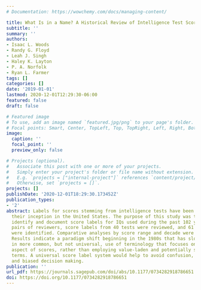 ```yaml
---
# Documentation: https://wowchemy.com/docs/managing-content/

title: What Is in a Name? A Historical Review of Intelligence Test Score Labels
subtitle: ''
summary: ''
authors:
- Isaac L. Woods
- Randy G. Floyd
- Leah J. Singh
- Haley K. Layton
- P. A. Norfolk
- Ryan L. Farmer
tags: []
categories: []
date: '2019-01-01'
lastmod: 2020-12-01T12:29:30-06:00
featured: false
draft: false

# Featured image
# To use, add an image named `featured.jpg/png` to your page's folder.
# Focal points: Smart, Center, TopLeft, Top, TopRight, Left, Right, BottomLeft, Bottom, BottomRight.
image:
  caption: ''
  focal_point: ''
  preview_only: false

# Projects (optional).
#   Associate this post with one or more of your projects.
#   Simply enter your project's folder or file name without extension.
#   E.g. `projects = ["internal-project"]` references `content/project/deep-learning/index.md`.
#   Otherwise, set `projects = []`.
projects: []
publishDate: '2020-12-01T18:29:30.173452Z'
publication_types:
- '2'
abstract: Labels for scores stemming from intelligence tests have been employed since
  their inception in the United States. The purpose of this study was to systematically
  identify and document score labels for IQs used during the past 102 years. Using
  pairs of reviewers, score labels from 40 tests were reviewed, and 61 unique labels
  were identified. Comparative analyses by score range and decade were completed.
  Results indicate a paradigm shift beginning in the 1980s that has slowly resulted
  in more common, but not universal, use of terminology that focuses on the statistical
  aspect of scores, rather than employing value-laden and potentially stigmatizing
  terms. A universal score label system would help to avoid confusion, miscommunication,
  and biased decision making.
publication: ''
url_pdf: https://journals.sagepub.com/doi/abs/10.1177/0734282918786651
doi: https://doi.org/10.1177/0734282918786651
---
```

